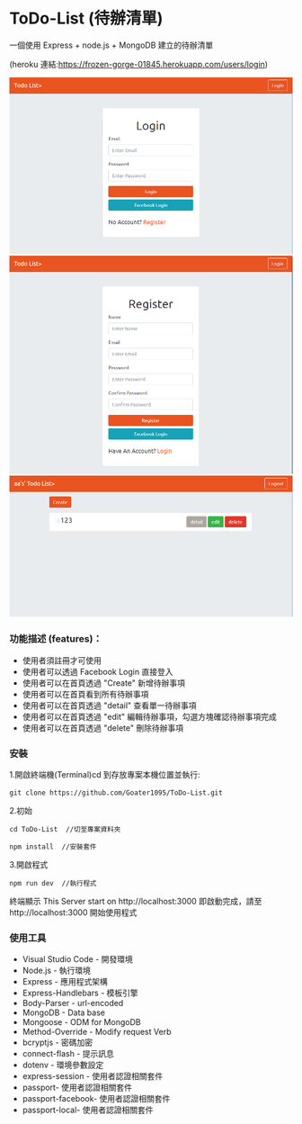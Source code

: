 # ToDo-List (待辦清單)

一個使用 Express + node.js + MongoDB 建立的待辦清單

(heroku 連結:https://frozen-gorge-01845.herokuapp.com/users/login)

![Login Page](/public/images/login.png)
![Register Page](/public/images/register.png)
![Home Page](/public/images/index.png)

### 功能描述 (features)：

- 使用者須註冊才可使用
- 使用者可以透過 Facebook Login 直接登入
- 使用者可以在首頁透過 "Create" 新增待辦事項
- 使用者可以在首頁看到所有待辦事項
- 使用者可以在首頁透過 "detail" 查看單一待辦事項
- 使用者可以在首頁透過 "edit" 編輯待辦事項，勾選方塊確認待辦事項完成
- 使用者可以在首頁透過 "delete" 刪除待辦事項

### 安裝

1.開啟終端機(Terminal)cd 到存放專案本機位置並執行:

```
git clone https://github.com/Goater1095/ToDo-List.git
```

2.初始

```
cd ToDo-List  //切至專案資料夾
```

```
npm install  //安裝套件
```

3.開啟程式

```
npm run dev  //執行程式
```

終端顯示 This Server start on http://localhost:3000
即啟動完成，請至 http://localhost:3000 開始使用程式

### 使用工具

- Visual Studio Code - 開發環境
- Node.js - 執行環境
- Express - 應用程式架構
- Express-Handlebars - 模板引擎
- Body-Parser - url-encoded
- MongoDB - Data base
- Mongoose - ODM for MongoDB
- Method-Override - Modify request Verb
- bcryptjs - 密碼加密
- connect-flash - 提示訊息
- dotenv - 環境參數設定
- express-session - 使用者認證相關套件
- passport- 使用者認證相關套件
- passport-facebook- 使用者認證相關套件
- passport-local- 使用者認證相關套件
